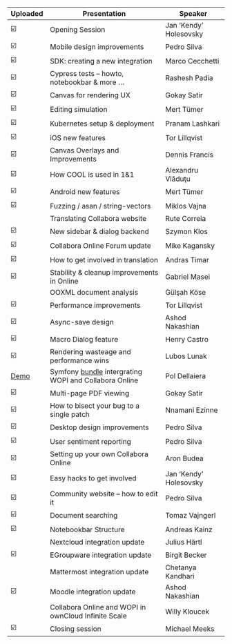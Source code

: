 | Uploaded | Presentation                                          | Speaker                |
|----------|-------------------------------------------------------|------------------------|
|     ☑️    | Opening Session                                       | Jan ‘Kendy’ Holesovsky |
|     ☑️    | Mobile design improvements                            | Pedro Silva            |
|     ☑️    | SDK: creating a new integration                       | Marco Cecchetti        |
|     ☑️    | Cypress tests – howto, notebookbar & more …           | Rashesh Padia          |
|     ☑️    | Canvas for rendering UX                               | Gokay Satir            |
|     ☑️    | Editing simulation                                    | Mert Tümer             |
|     ☑️    | Kubernetes setup & deployment                         | Pranam Lashkari        |
|     ☑️    | iOS new features                                      | Tor Lillqvist          |
|     ☑️    | Canvas Overlays and Improvements                      | Dennis Francis         |
|     ☑️    | How COOL is used in 1&1                               | Alexandru Vlăduţu      |
|     ☑️    | Android new features                                  | Mert Tümer             |
|     ☑️    | Fuzzing / asan / string-vectors                       | Miklos Vajna           |
|          | Translating Collabora website                         | Rute Correia           |
|    ☑️    | New sidebar & dialog backend                          | Szymon Klos            |
|    ☑️     | Collabora Online Forum update                         | Mike Kagansky          |
|    ☑️     | How to get involved in translation                    | Andras Timar           |
|    ☑️     | Stability & cleanup improvements in Online            | Gabriel Masei          |
|          | OOXML document analysis                               | Gülşah Köse            |
|    ☑️     | Performance improvements                              | Tor Lillqvist          |
|    ☑️     | Async-save design                                     | Ashod Nakashian        |
|    ☑️     | Macro Dialog feature                                  | Henry Castro           |
|    ☑️     | Rendering wasteage and performance wins               | Lubos Lunak            |
| [Demo](https://wopi-app.herokuapp.com/) | Symfony [bundle](https://github.com/champs-libres/wopi-bundle) intergrating WOPI and Collabora Online | Pol Dellaiera          |
|    ☑️     | Multi-page PDF viewing                                | Gokay Satir            |
|    ☑️     | How to bisect your bug to a single patch              | Nnamani Ezinne         |
|    ☑️     | Desktop design improvements                           | Pedro Silva            |
|    ☑️     | User sentiment reporting                              | Pedro Silva            |
|    ☑️     | Setting up your own Collabora Online                  | Aron Budea             |
|    ☑️     | Easy hacks to get involved                            | Jan ‘Kendy’ Holesovsky |
|    ☑️     | Community website – how to edit it                    | Pedro Silva            |
|    ☑️     | Document searching                                    | Tomaz Vajngerl         |
|    ☑️     | Notebookbar Structure                                 | Andreas Kainz          |
|          | Nextcloud integration update                          | Julius Härtl           |
|    ☑️     | EGroupware integration update                         | Birgit Becker          |
|          | Mattermost integration update                         | Chetanya Kandhari      |
|    ☑️     | Moodle integration update                             | Ashod Nakashian        |
|          | Collabora Online and WOPI in ownCloud Infinite Scale  | Willy Kloucek          |
|    ☑️     | Closing session                                       | Michael Meeks          |
